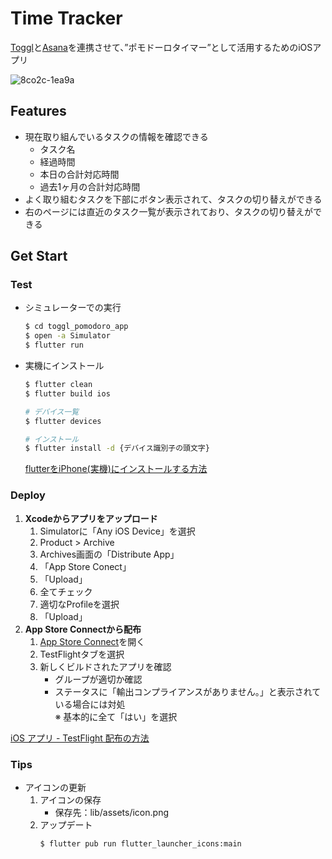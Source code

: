 # Time Tracker
[Toggl](https://toggl.com/)と[Asana](https://asana.com/ja)を連携させて、”ポモドーロタイマー”</b>として活用するためのiOSアプリ

![8co2c-1ea9a](https://user-images.githubusercontent.com/46038618/166850792-35d5eced-4bbb-4667-8ae3-e709d6089aee.gif)

## Features
* 現在取り組んでいるタスクの情報を確認できる
    * タスク名
    * 経過時間
    * 本日の合計対応時間
    * 過去1ヶ月の合計対応時間
* よく取り組むタスクを下部にボタン表示されて、タスクの切り替えができる
* 右のページには直近のタスク一覧が表示されており、タスクの切り替えができる

## Get Start
### Test
* シミュレーターでの実行
    ```bash
    $ cd toggl_pomodoro_app
    $ open -a Simulator
    $ flutter run
    ```
* 実機にインストール
    ```bash
    $ flutter clean
    $ flutter build ios

    # デバイス一覧
    $ flutter devices

    # インストール
    $ flutter install -d {デバイス識別子の頭文字}
    ```
    [flutterをiPhone(実機)にインストールする方法](https://zenn.dev/nnabeyang/scraps/62cea9e93a4409)

### Deploy
1. **Xcodeからアプリをアップロード**
    1. Simulatorに「Any iOS Device」を選択
    2. Product > Archive
    3. Archives画面の「Distribute App」
    4. 「App Store Conect」
    5. 「Upload」
    5. 全てチェック
    6. 適切なProfileを選択
    7. 「Upload」
2. **App Store Connectから配布**
    1. [App Store Connect](https://appstoreconnect.apple.com/apps)を開く
    2. TestFlightタブを選択
    3. 新しくビルドされたアプリを確認
        * グループが適切か確認
        * ステータスに「輸出コンプライアンスがありません。」と表示されている場合には対処<br>
        ※ 基本的に全て「はい」を選択

[iOS アプリ - TestFlight 配布の方法](https://softmoco.com/devenv/ios-test-flight-distribution.php)
### Tips
* アイコンの更新
    1. アイコンの保存<br>
        * 保存先：lib/assets/icon.png
    2. アップデート
        ```bash
        $ flutter pub run flutter_launcher_icons:main
        ```